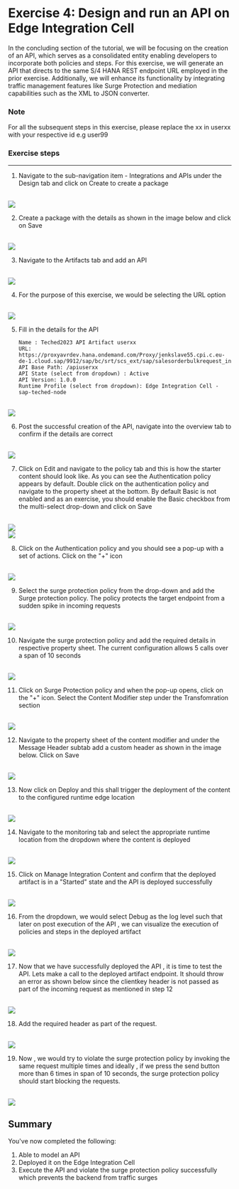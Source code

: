 # Exercise 4: Design and run an API on Edge Integration Cell

In the concluding section of the tutorial, we will be focusing on the creation of an API, which serves as a consolidated entity enabling developers to incorporate both policies and steps. For this exercise, we will generate an API that directs to the same S/4 HANA REST endpoint URL employed in the prior exercise. Additionally, we will enhance its functionality by integrating traffic management features like Surge Protection and mediation capabilities such as the XML to JSON converter.

### Note
For all the subsequent steps in this exercise, please replace the xx in userxx with your respective id e.g user99

### Exercise steps

***

1. Navigate to the sub-navigation item - Integrations and APIs under the Design tab and click on Create to create a package
   
<br>![](/exercises/ex4/images/04_01_0010.png)

2. Create a package with the details as shown in the image below and click on Save
   
<br>![](/exercises/ex4/images/04_02_0010.png)

3. Navigate to the Artifacts tab and add an API
   
<br>![](/exercises/ex4/images/04_03_0010.png)  

4. For the purpose of this exercise, we would be selecting the URL option

 <br>![](/exercises/ex4/images/04_04_0010.png)

5. Fill in the details for the API
   ```
   Name : Teched2023 API Artifact userxx
   URL: https://proxyavrdev.hana.ondemand.com/Proxy/jenkslave55.cpi.c.eu-de-1.cloud.sap/9912/sap/bc/srt/scs_ext/sap/salesorderbulkrequest_in
   API Base Path: /apiuserxx
   API State (select from dropdown) : Active
   API Version: 1.0.0
   Runtime Profile (select from dropdown): Edge Integration Cell - sap-teched-node
   ```

<br>![](/exercises/ex4/images/04_05_0010.png)

6. Post the successful creation of the API, navigate into the overview tab to confirm if the details are correct

 <br>![](/exercises/ex4/images/04_06_0010.png) 

 7. Click on Edit and navigate to the policy tab and this is how the starter content should look like. As you can see the Authentication policy appears by default. Double click on the authentication policy and navigate to the property sheet at the bottom. By default Basic is not enabled and as an exercise, you should enable the Basic checkbox from the multi-select drop-down and click on Save
 
 <br>![](/exercises/ex4/images/04_07_01_0010.png) 
 <br>![](/exercises/ex4/images/04_07_02_0010.png)

 8. Click on the Authentication policy and you should see a pop-up with a set of actions. Click on the "+" icon

 <br>![](/exercises/ex4/images/04_08_0010.png) 

 9. Select the surge protection policy from the drop-down and add the Surge protection policy. The policy protects the target endpoint from a sudden spike in incoming requests

<br>![](/exercises/ex4/images/04_09_0010.png) 

10. Navigate the surge protection policy and add the required details in respective property sheet. The current configuration allows 5 calls over a span of 10 seconds
    
<br>![](/exercises/ex4/images/04_10_0010.png) 


11. Click on Surge Protection policy and when the pop-up opens, click on the "+" icon. Select the Content Modifier step under the Transfomration section

<br>![](/exercises/ex4/images/04_13_0010.png)

12. Navigate to the property sheet of the content modifier and under the Message Header subtab add a custom header as shown in the image below. Click on Save

<br>![](/exercises/ex4/images/04_14_0010.png)

13. Now click on Deploy and this shall trigger the deployment of the content to the configured runtime edge location 

<br>![](/exercises/ex4/images/04_15_0010.png)

14. Navigate to the monitoring tab and select the appropriate runtime location from the dropdown where the content is deployed

<br>![](/exercises/ex4/images/04_16_0010.png)

15. Click on Manage Integration Content and confirm that the deployed artifact is in a "Started" state and the API is deployed successfully

<br>![](/exercises/ex4/images/04_17_0010.png)

16. From the dropdown, we would select Debug as the log level such that later on post execution of the API , we can visualize the execution of policies and steps in the deployed artifact

<br>![](/exercises/ex4/images/04_18_0010.png)

    
17. Now that we have successfully deployed the API , it is time to test the API. Lets make a call to the deployed artifact endpoint. It should throw an error as shown below since the clientkey header is not passed as part of the incoming request as mentioned in step 12

<br>![](/exercises/ex4/images/04_19_0010.png)

18. Add the required header as part of the request.

<br>![](/exercises/ex4/images/04_20_0010.png)

19. Now , we would try to violate the surge protection policy by invoking the same request multiple times and ideally , if we press the send button more than 6 times in span of 10 seconds, the surge protection policy should start blocking the requests.

<br>![](/exercises/ex4/images/04_21_0010.png)


## Summary

You've now completed the following:
1.  Able to model an API 
2.  Deployed it on the Edge Integration Cell
3.  Execute the API and violate the surge protection policy successfully which prevents the backend from traffic surges


